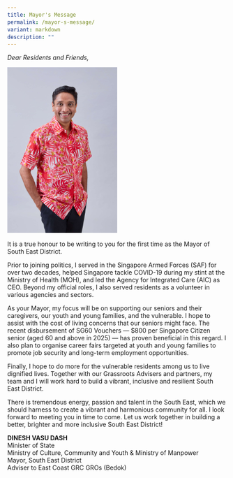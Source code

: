 ```yaml
---
title: Mayor's Message
permalink: /mayor-s-message/
variant: markdown
description: ""
---
```

<p><em>Dear Residents and Friends,</em>
</p>
<p></p>
<div class="isomer-image-wrapper">
<img style="width: 50%;" height="auto" width="100%" alt="" src="/images/Mayor/Mayor_Dinesh.jpg">
</div>
<p>It is a true honour to be writing to you for the first time as the Mayor
of South East District.</p>
<p>Prior to joining politics, I served in the Singapore Armed Forces (SAF)
for over two decades, helped Singapore tackle COVID-19 during my stint
at the Ministry of Health (MOH), and led the Agency for Integrated Care
(AIC) as CEO. Beyond my official roles, I also served residents as a volunteer
in various agencies and sectors.</p>
<p>As your Mayor, my focus will be on supporting our seniors and their caregivers,
our youth and young families, and the vulnerable. I hope to assist with
the cost of living concerns that our seniors might face. The recent disbursement
of SG60 Vouchers — $800 per Singapore Citizen senior (aged 60 and above
in 2025) — has proven beneficial in this regard. I also plan to organise
career fairs targeted at youth and young families to promote job security
and long-term employment opportunities.</p>
<p>Finally, I hope to do more for the vulnerable residents among us to live
dignified lives. Together with our Grassroots Advisers and partners, my
team and I will work hard to build a vibrant, inclusive and resilient South
East District.</p>
<p>There is tremendous energy, passion and talent in the South East, which
we should harness to create a vibrant and harmonious community for all.
I look forward to meeting you in time to come. Let us work together in
building a better, brighter and more inclusive South East District!</p>
<p></p>
<p></p>
<p></p>
<p><strong>DINESH VASU DASH </strong>
<br>Minister of State
<br>Ministry of Culture, Community and Youth &amp; Ministry of Manpower
<br>Mayor, South East District
<br>Adviser to East Coast GRC GROs (Bedok)</p>